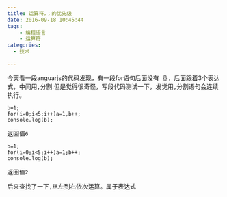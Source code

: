 ```yaml
---
title: 运算符，；的优先级
date: 2016-09-18 10:45:44
tags:
    - 编程语言
    - 运算符
categories:
  - 技术

---
```

今天看一段anguarjs的代码发现，有一段for语句后面没有｛｝，后面跟着3个表达式，中间用`,`分割.但是觉得很奇怪，写段代码测试一下，发觉用`,`分割语句会连续执行。
```
b=1;
for(i=0;i<5;i++)a=1,b++;
console.log(b);
```
返回值`6`

```
b=1;
for(i=0;i<5;i++)a=1;b++;
console.log(b);
```
返回值`2`

后来查找了一下`,`从左到右依次运算。属于表达式
